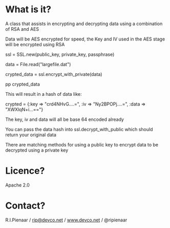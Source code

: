 What is it?
===========

A class that assists in encrypting and decrypting data using a
combination of RSA and AES

Data will be AES encrypted for speed, the Key and IV used in
the AES stage will be encrypted using RSA

   ssl = SSL.new(public_key, private_key, passphrase)

   data = File.read("largefile.dat")

   crypted_data = ssl.encrypt_with_private(data)

   pp crypted_data

This will result in a hash of data like:

   crypted = {:key  => "crd4NHvG....=",
              :iv   => "Ny2BPOPj....=",
              :data => "XWXlqN+i...=="}

The key, iv and data will all be base 64 encoded already

You can pass the data hash into ssl.decrypt_with_public which
should return your original data

There are matching methods for using a public key to encrypt
data to be decrypted using a private key

Licence?
========

Apache 2.0

Contact?
========

R.I.Pienaar / rip@devco.net / www.devco.net / @ripienaar
